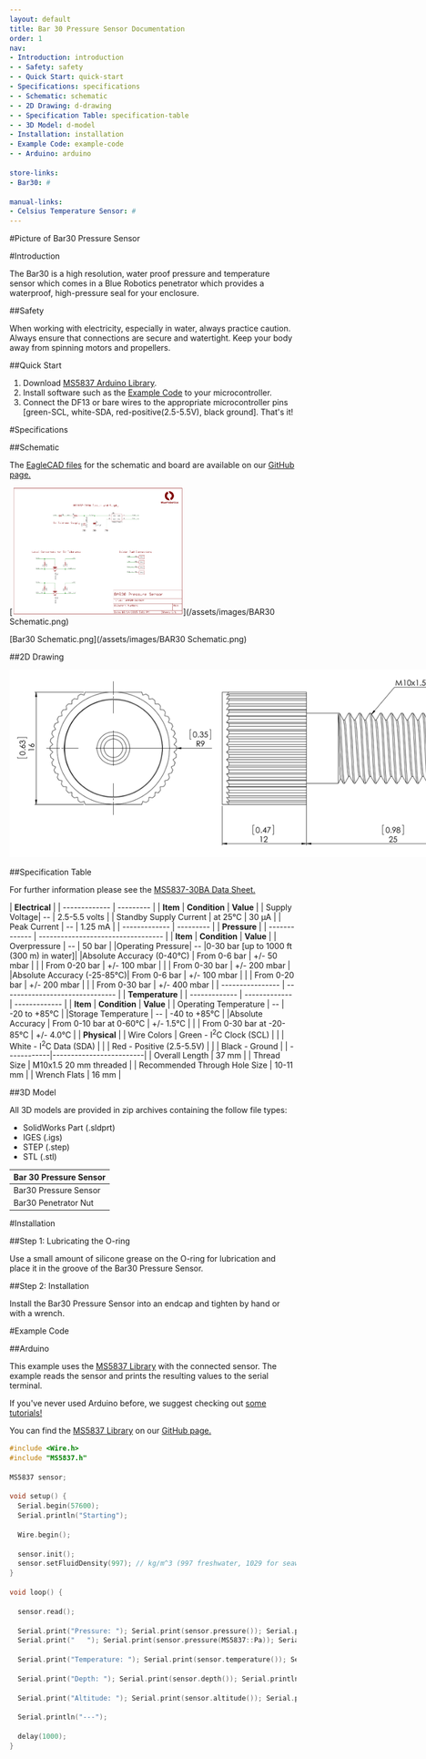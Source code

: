 ```yaml
---
layout: default
title: Bar 30 Pressure Sensor Documentation
order: 1
nav:
- Introduction: introduction
- - Safety: safety
- - Quick Start: quick-start
- Specifications: specifications
- - Schematic: schematic
- - 2D Drawing: d-drawing
- - Specification Table: specification-table
- - 3D Model: d-model
- Installation: installation
- Example Code: example-code
- - Arduino: arduino

store-links:
- Bar30: #

manual-links:
- Celsius Temperature Sensor: #
---
```

#Picture of Bar30 Pressure Sensor

#Introduction

The Bar30 is a high resolution, water proof pressure and temperature sensor which comes in a Blue Robotics penetrator which provides a waterproof, high-pressure seal for your enclosure.

##Safety 

<i class="fa fa-exclamation-triangle fa-fw fa-2x text-warning"></i> When working with electricity, especially in water, always practice caution. Always ensure that connections are secure and watertight. Keep your body away from spinning motors and propellers.

##Quick Start

1. Download [MS5837 Arduino Library](https://github.com/bluerobotics/BlueRobotics_MS5837_Library).
2. Install software such as the [Example Code](#example-code) to your microcontroller.
3. Connect the DF13 or bare wires to the appropriate microcontroller pins [green-SCL, white-SDA, red-positive(2.5-5.5V), black ground]. That's it!

#Specifications

##Schematic

The [EagleCAD files](https://github.com/bluerobotics/Bar30-Pressure-Sensor) for the schematic and board are available on our [GitHub page.](https://github.com/bluerobotics)

[<img src="/assets/images/BAR30 Schematic.png" class="img-responsive" style="max-width:300px" />](/assets/images/BAR30 Schematic.png)

[Bar30 Schematic.png](/assets/images/BAR30 Schematic.png)

##2D Drawing

<img src="/assets/images/BAR30-2view.png" class="img-responsive" style="max-width:900px" />

##Specification Table

For further information please see the [MS5837-30BA Data Sheet.](http://meas-spec.com/downloads/MS5837-30BA.pdf)

|      **Electrical**       |
| ------------- | --------- |
| **Item** | **Condition** | **Value** |
| Supply Voltage| -- | 2.5-5.5 volts |
| Standby Supply Current | at 25&deg;C | 30 &mu;A |
| Peak Current   | -- | 1.25 mA   |
| ------------- | --------- |
|                **Pressure**                  		 |
| ------------- | ---------------------------------- |
| **Item** | **Condition** | **Value** |
| Overpressure | -- | 50 bar |
|Operating Pressure| -- |0-30 bar [up to 1000 ft (300 m) in water]|
|Absolute Accuracy  (0-40&deg;C) | From 0-6 bar | +/- 50 mbar 			 |
|  				   | From 0-20 bar | +/- 100 mbar 			 |
|				   | From 0-30 bar | +/- 200 mbar      	 |
|Absolute Accuracy (-25-85&deg;C)| From 0-6 bar | +/- 100 mbar 			 |
|  				   | From 0-20 bar | +/- 200 mbar 			 |
|				   | From 0-30 bar | +/- 400 mbar      	 |
| ---------------- | ------------------------------- |
|            **Temperature**            			 |
| ------------- | ------------- | ------------- |
| **Item** | **Condition** | **Value** |
| Operating Temperature | -- | -20 to +85&deg;C |
|Storage Temperature | -- | -40 to +85&deg;C                        |
|Absolute Accuracy   | From 0-10 bar at 0-60&deg;C | +/- 1.5&deg;C      |
|                    | From 0-30 bar at -20-85&deg;C |  +/- 4.0&deg;C   |
|  **Physical**  |
| Wire Colors | Green - I<sup>2</sup>C Clock (SCL) |
|             | White - I<sup>2</sup>C Data (SDA)  |
|             | Red - Positive (2.5-5.5V) |
|             | Black - Ground          |
| ------------|-------------------------|
| Overall Length | 37 mm |
| Thread Size    | M10x1.5 20 mm threaded |
| Recommended Through Hole Size | 10-11 mm |
| Wrench Flats | 16 mm |

##3D Model

All 3D models are provided in zip archives containing the follow file types:

- SolidWorks Part (.sldprt)
- IGES (.igs) 
- STEP (.step)
- STL (.stl)

|		**Bar 30 Pressure Sensor**																						|
| --------------------------------------------------------------------------------------------- |
| Bar30 Pressure Sensor      | [BAR30-PRESSURE-SENSOR-R1.zip](cad/BAR30-PRESSURE-SENSOR-R1.zip) |
| Bar30 Penetrator Nut		 | [PENETRATOR-M-NUT-10-A-R2.zip](http://www.bluerobotics.com/models/PENETRATOR-M-NUT-10-A-R2.zip)|																								|

#Installation

##Step 1: Lubricating the O-ring

Use a small amount of silicone grease on the O-ring for lubrication and place it in the groove of the Bar30 Pressure Sensor. 

##Step 2: Installation

Install the Bar30 Pressure Sensor into an endcap and tighten by hand or with a wrench.

#Example Code

##Arduino

This example uses the [MS5837 Library](https://github.com/bluerobotics/BlueRobotics_MS5837_Library) with the connected sensor. The example reads the sensor and prints the resulting values to the serial terminal.

If you've never used Arduino before, we suggest checking out [some tutorials!](https://www.arduino.cc/en/Tutorial/HomePage)

You can find the [MS5837 Library](https://github.com/bluerobotics/BlueRobotics_MS5837_Library) on our [GitHub page.](https://github.com/bluerobotics)

~~~~~~~~~~ cpp
#include <Wire.h>
#include "MS5837.h"

MS5837 sensor;

void setup() {
  Serial.begin(57600);
  Serial.println("Starting");
  
  Wire.begin();

  sensor.init();
  sensor.setFluidDensity(997); // kg/m^3 (997 freshwater, 1029 for seawater)
}

void loop() {

  sensor.read();

  Serial.print("Pressure: "); Serial.print(sensor.pressure()); Serial.print(" mbar");
  Serial.print("   "); Serial.print(sensor.pressure(MS5837::Pa)); Serial.println(" Pa");
  
  Serial.print("Temperature: "); Serial.print(sensor.temperature()); Serial.println(" deg C");
  
  Serial.print("Depth: "); Serial.print(sensor.depth()); Serial.println(" m");
  
  Serial.print("Altitude: "); Serial.print(sensor.altitude()); Serial.println(" m above mean sea level");
  
  Serial.println("---");

  delay(1000);
}
~~~~~~~~~~~~~~~~
